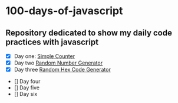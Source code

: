 ﻿# 100-days-of-javascript

## Repository dedicated to show my daily code practices with javascript

- [X] Day one: [Simple Counter](https://mattsilverio.github.io/100-days-of-javascript/Day_1/)
- [X] Day two [Random Number Generator](https://mattsilverio.github.io/100-days-of-javascript/Day_2/)
- [X] Day three [Random Hex Code Generator](https://mattsilverio.github.io/100-days-of-javascript/Day_3/)
- [] Day four
- [] Day five
- [] Day six



